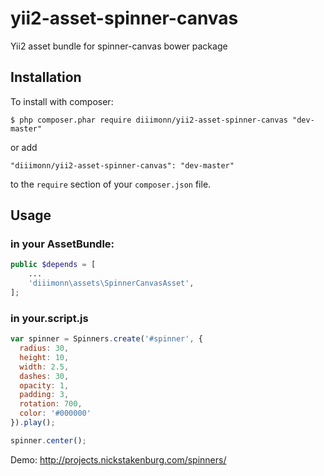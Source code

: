 # yii2-asset-spinner-canvas
Yii2 asset bundle for spinner-canvas bower package

## Installation

To install with composer:

```
$ php composer.phar require diiimonn/yii2-asset-spinner-canvas "dev-master"
```

or add

```
"diiimonn/yii2-asset-spinner-canvas": "dev-master"
```

to the ```require``` section of your `composer.json` file.

## Usage

### in your AssetBundle:
```php
public $depends = [
    ...
    'diiimonn\assets\SpinnerCanvasAsset',
];
```
### in your.script.js

```javascript
var spinner = Spinners.create('#spinner', {
  radius: 30,
  height: 10,
  width: 2.5,
  dashes: 30,
  opacity: 1,
  padding: 3,
  rotation: 700,
  color: '#000000'
}).play();

spinner.center();
```
Demo: http://projects.nickstakenburg.com/spinners/